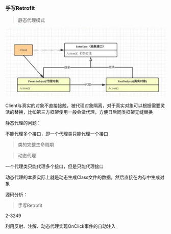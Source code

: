 ### 手写Retrofit



> 静态代理模式



![](image/722607.png)



Client与真实的对象不直接接触，被代理对象隔离，对于真实对象可以根据需要灵活的替换，比如第三方框架使用一般会做代理，方便日后同类框架无缝替换



静态代理的问题：

不能代理多个接口，即一个代理类只能代理一个接口

> 类的完整生命周期



> 动态代理

一个代理类只能代理多个接口，但是只能代理接口

动态代理的本质实际上就是动态生成Class文件的数据，然后直接在内存中生成对象

源码分析：



> 手写Retrofit





2-3249















利用反射、注解、动态代理实现OnClick事件的自动注入